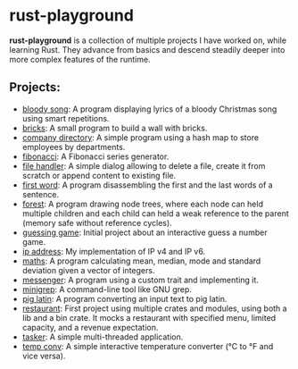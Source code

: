 # rust-playground

**rust-playground** is a collection of multiple projects I have worked on, while learning Rust. They advance from basics and descend steadily deeper into more complex features of the runtime.

## Projects:

- [bloody song](bloody_song): A program displaying lyrics of a bloody Christmas song using smart repetitions.
- [bricks](bricks): A small program to build a wall with bricks.
- [company directory](company_directory): A simple program using a hash map to store employees by departments.
- [fibonacci](fibonacci): A Fibonacci series generator.
- [file handler](file_handler): A simple dialog allowing to delete a file, create it from scratch or append content to existing file.
- [first word](first_word): A program disassembling the first and the last words of a sentence.
- [forest](forest): A program drawing node trees, where each node can held multiple children and each child can held a weak reference to the parent (memory safe without reference cycles).
- [guessing game](guessing_game): Initial project about an interactive guess a number game.
- [ip address](ip_address): My implementation of IP v4 and IP v6.
- [maths](maths): A program calculating mean, median, mode and standard deviation given a vector of integers.
- [messenger](messenger): A program using a custom trait and implementing it.
- [minigrep](minigrep): A command-line tool like GNU grep.
- [pig latin](pig_latin): A program converting an input text to pig latin.
- [restaurant](restaurant): First project using multiple crates and modules, using both a lib and a bin crate. It mocks a restaurant with specified menu, limited capacity, and a revenue expectation.
- [tasker](tasker): A simple multi-threaded application.
- [temp conv](temp_conv): A simple interactive temperature converter (°C to °F and vice versa).

